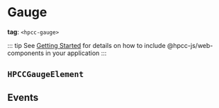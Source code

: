 # Gauge

**tag**: `<hpcc-gauge>`

<ClientOnly>
  <hpcc-preview preview_border="0px" preview_height_ratio=0.33 style="width:100%;height:400px">
    <hpcc-splitpanel style="width:100%;height:100%">
      <hpcc-gauge show_tick title="G-01" title_description="Gauge 01" style="width:100%;min-width:48px;height:100%">
      </hpcc-gauge>
      <hpcc-gauge title="G-02" style="width:100%;min-width:48px;height:100%">
      </hpcc-gauge>
      <hpcc-gauge show_tick title="G-03" style="width:100%;min-width:48px;height:100%">
      </hpcc-gauge>
      <hpcc-gauge title="G-04" style="width:100%;min-width:48px;height:100%">
      </hpcc-gauge>
    </hpcc-splitpanel>
    <script>
        for (const gauge of document.querySelectorAll("hpcc-gauge")) {
            gauge.value = Math.random();
            gauge.tick_value = Math.random();
        }
    </script>
  </hpcc-preview>
</ClientOnly>

::: tip
See [Getting Started](../../README) for details on how to include @hpcc-js/web-components in your application
:::

## `HPCCGaugeElement`

## Events
